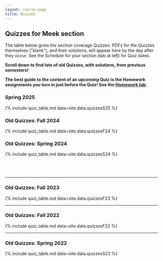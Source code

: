 ```yaml
---
layout: course-page
title: Quizzes
---
```


## Quizzes for Meek section

The table below gives the section coverage Quizzes.  PDFs for the Quizzes themselves ("blank"), and their solutions, will appear here by the day after they occur.  See the Schedule for your section (tab at left) for Quiz dates.

<b>Scroll down to find lots of old Quizzes, with solutions, from previous semesters!</b>

<b>The best guide to the content of an upcoming Quiz is the Homework assignments you turn in just before the Quiz!  See the [Homework tab](homework.html).</b>

### Spring 2025

{% include quiz_table.md  data=site.data.quizzesS25 %}

### Old Quizzes: Fall 2024

{% include quiz_table.md  data=site.data.quizzesF24 %}

### Old Quizzes: Spring 2024

{% include quiz_table.md  data=site.data.quizzesS24 %}

<div style="padding-bottom: 40px"></div>

---
### Old Quizzes: Fall 2023

{% include quiz_table.md  data=site.data.quizzesF23 %}

---
### Old Quizzes: Fall 2022

{% include quiz_table.md  data=site.data.quizzesF22 %}

---
### Old Quizzes: Spring 2022

{% include quiz_table.md  data=site.data.quizzesS22 %}
